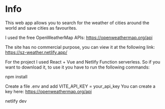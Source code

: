 # Info

This web app allows you to search for the weather of cities around the world and save cities as favourites.

I used the free OpenWeatherMap APIs: https://openweathermap.org/api

The site has no commercial purpose, you can view it at the following link:
https://sz-weather.netlify.app/

For the project I used React + Vue and Netlify Function serverless. So if you want to download it, to use it you have to run the following commands:

npm install

Create a file .env and add VITE_API_KEY = your_api_key
You can create a key here: https://openweathermap.org/api

netlify dev
